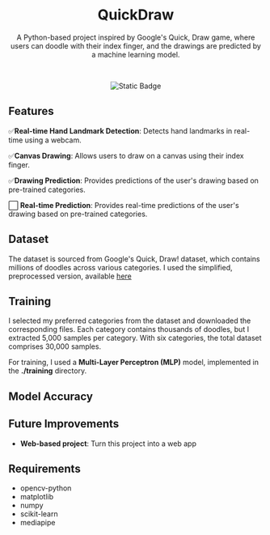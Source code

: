 <h1 align="center">QuickDraw</h1>

<div align="center">

  <p> A Python-based project inspired by Google's Quick, Draw game, where users can doodle with their index finger, and the drawings are predicted by a machine learning model.</p>
  <br/>
  
  ![Static Badge](https://img.shields.io/badge/project_status-in%20process-blue)

</div>

## Features
✅**Real-time Hand Landmark Detection**: Detects hand landmarks in real-time using a webcam.

✅**Canvas Drawing**: Allows users to draw on a canvas using their index finger.

✅**Drawing Prediction**: Provides predictions of the user's drawing based on pre-trained categories.

⬜ **Real-time Prediction**: Provides real-time predictions of the user's drawing based on pre-trained categories.

## Dataset
The dataset is sourced from Google's Quick, Draw! dataset, which contains millions of doodles across various categories. I used the simplified, preprocessed version, available [here](https://console.cloud.google.com/storage/browser/quickdraw_dataset/full/numpy_bitmap?pageState=(%22StorageObjectListTable%22:(%22f%22:%22%255B%255D%22))&inv=1&invt=AbliDA)

## Training
I selected my preferred categories from the dataset and downloaded the corresponding files. Each category contains thousands of doodles, but I extracted 5,000 samples per category. With six categories, the total dataset comprises 30,000 samples.

For training, I used a **Multi-Layer Perceptron (MLP)** model, implemented in the **./training** directory.

## Model Accuracy

## Future Improvements

- **Web-based project**: Turn this project into a web app

## Requirements
- opencv-python
- matplotlib
- numpy
- scikit-learn
- mediapipe
